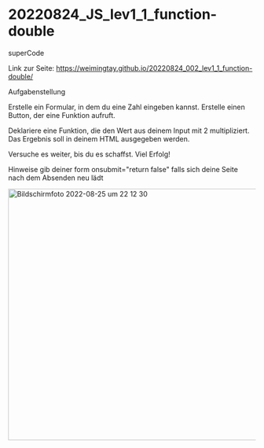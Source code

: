 # 20220824_JS_lev1_1_function-double
superCode

Link zur Seite: https://weimingtay.github.io/20220824_002_lev1_1_function-double/

Aufgabenstellung


Erstelle ein Formular, in dem du eine Zahl eingeben kannst.
Erstelle einen Button, der eine Funktion aufruft.

Deklariere eine Funktion, die den Wert aus deinem Input mit 2 multipliziert. 
Das Ergebnis soll in deinem HTML ausgegeben werden.

Versuche es weiter, bis du es schaffst. Viel Erfolg!


Hinweise
gib deiner form onsubmit="return false" falls sich deine Seite nach dem Absenden neu lädt


<img width="512" alt="Bildschirmfoto 2022-08-25 um 22 12 30" src="https://user-images.githubusercontent.com/110397919/186759599-2f8dad88-aaa3-43ba-af78-23e4aa01b7c4.png">
